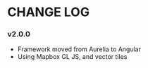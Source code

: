 CHANGE LOG
==========

### v2.0.0
- Framework moved from Aurelia to Angular
- Using Mapbox GL JS, and vector tiles
